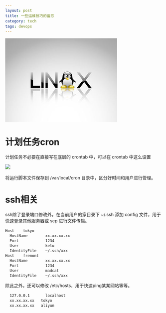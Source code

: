 ```yaml
---
layout: post
title: 一些运维技巧的备忘
category: tech
tags: devops
---
```


![](/assets/img/linux.jpg)

# 计划任务cron

计划任务不必要在直接写在底层的 crontab 中，可以在 crontab 中这么设置

![](https://cdn.kelu.org/blog/2017/02/crontab.jpg)

将运行脚本文件保存到 /var/local/cron 目录中，区分好时间和用户进行管理。

# ssh相关

ssh除了登录端口修改外，在当前用户的家目录下 ~/.ssh 添加 config 文件，用于快速登录其他服务器或 scp 进行文件传输。

    Host    tokyo
      HostName        xx.xx.xx.xx
      Port            1234
      User            kelu
      IdentityFile    ~/.ssh/xxx
    Host    fremont
      HostName        xx.xx.xx.xx
      Port            1234
      User            madcat
      IdentityFile    ~/.ssh/xxx
      
除此之外，还可以修改 /etc/hosts，用于快速ping某某网站等等。
      
      127.0.0.1       localhost
      xx.xx.xx.xx   tokyo
      xx.xx.xx.xx   aliyun


